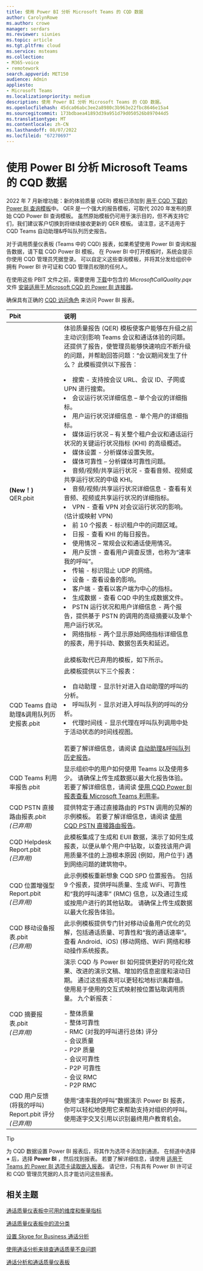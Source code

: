 ```yaml
---
title: 使用 Power BI 分析 Microsoft Teams 的 CQD 数据
author: CarolynRowe
ms.author: crowe
manager: serdars
ms.reviewer: siunies
ms.topic: article
ms.tgt.pltfrm: cloud
ms.service: msteams
ms.collection:
- M365-voice
- remotework
search.appverid: MET150
audience: Admin
appliesto:
- Microsoft Teams
ms.localizationpriority: medium
description: 使用 Power BI 分析 Microsoft Teams 的 CQD 数据。
ms.openlocfilehash: 45dca06abc3ee2a8980c3b963e22fbc8646e15a4
ms.sourcegitcommit: 173bdbaea41893d39a951d79d050526b897044d5
ms.translationtype: MT
ms.contentlocale: zh-CN
ms.lasthandoff: 08/07/2022
ms.locfileid: "67270697"
---
```

# <a name="use-power-bi-to-analyze-cqd-data-for-microsoft-teams"></a>使用 Power BI 分析 Microsoft Teams 的 CQD 数据

2022 年 7 月新增功能：新的体验质量 (QER) 模板已添加到 [用于 CQD 下载的 Power BI 查询模板](https://www.microsoft.com/download/details.aspx?id=102291)中。 QER 是一个强大的报告模板，可取代 2020 年发布的原始 CQD Power BI 查询模板。 虽然原始模板仍可用于演示目的，但不再支持它们，我们建议客户切换到将继续接收更新的 QER 模板。 请注意，这不适用于 CQD Teams 自动助理&呼叫队列历史报告。

对于调用质量仪表板 (Teams 中的 CQD) 报表，如果希望使用 Power BI 查询和报告数据，请下载 CQD Power BI 模板。 在 Power BI 中打开模板时，系统会提示你使用 CQD 管理员凭据登录。 可以自定义这些查询模板，并将其分发给组织中拥有 Power BI 许可证和 CQD 管理员权限的任何人。

在使用这些 PBIT 文件之前，需要使用 [下载](https://www.microsoft.com/download/details.aspx?id=102291)中包含的 *MicrosoftCallQuality.pqx* 文件 [安装适用于 Microsoft CQD 的 Power BI 连接器](CQD-Power-BI-connector.md)。 

确保具有正确的 [CQD 访问角色](turning-on-and-using-call-quality-dashboard.md#assign-admin-roles-for-access-to-cqd) 来访问 Power BI 报表。 

|Pbit |说明 |
|:----------|:---------|
|<strong> (New！) </strong> QER.pbit     |  体验质量报告 (QER) 模板使客户能够在升级之前主动识别影响 Teams 会议和通话体验的问题。 还提供了报告，使管理员能够快速响应不断升级的问题，并帮助回答问题：“会议期间发生了什么？  此模板提供以下报告：</p><li>搜索 - 支持按会议 URL、会议 ID、子网或 UPN 进行搜索。</li><li>会议运行状况详细信息 – 单个会议的详细指标。</li><li>用户运行状况详细信息 - 单个用户的详细指标。</li><li>媒体运行状况 – 有关整个租户会议和通话运行状况的关键运行状况指标 (KHI) 的高级概述。</li><li>媒体设置 - 分析媒体设置失败。</li><li>媒体可靠性 – 分析媒体可靠性问题。</li><li>音频/视频/共享运行状况 - 查看音频、视频或共享运行状况的中级 KHI。</li><li>音频/视频/共享运行状况详细信息 - 查看有关音频、视频或共享运行状况的详细指标。</li><li>VPN - 查看 VPN 对会议运行状况的影响。  (估计或映射 VPN) </li><li>前 10 个报表 - 标识租户中的问题区域。</li><li>日报 - 查看 KHI 的每日报告。</li><li>使用情况 – 常规会议和通话使用情况。</li><li>用户反馈 - 查看用户调查反馈，也称为“速率我的呼叫”。</li><li>传输 - 标识阻止 UDP 的网络。</li><li>设备 - 查看设备的影响。</li><li>客户端 - 查看以客户端为中心的指标。</li><li>生成数据 - 查看 CQD 中的生成数据文件。</li><li>PSTN 运行状况和用户详细信息 - 两个报告，提供基于 PSTN 的调用的高级摘要以及单个用户运行状况。</li><li>网络指标 - 两个显示原始网络指标详细信息的报表，用于抖动、数据包丢失和延迟。</li> <br/> 此模板取代已弃用的模板，如下所示。|
|CQD Teams 自动助理&调用队列历史报表.pbit     |  此模板提供以下三个报表：</p><li>自动助理 - 显示针对进入自动助理的呼叫的分析。</li><li>呼叫队列 - 显示对进入呼叫队列的呼叫的分析。</li><li>代理时间线 - 显示代理在呼叫队列调用中处于活动状态的时间线视图。</li><br>若要了解详细信息，请阅读 [自动助理&呼叫队列历史报告](aa-cq-cqd-historical-reports.md)。 |
|CQD Teams 利用率报告.pbit     | 显示组织中的用户如何使用 Teams 以及使用多少。 请确保上传生成数据以最大化报告体验。 若要了解详细信息，请阅读 [使用 CQD Power BI 报表查看 Microsoft Teams 利用率](CQD-teams-utilization-report.md)。 |
|CQD PSTN 直接路由报表.pbit <br/> *(已弃用)*    | 提供特定于通过直接路由的 PSTN 调用的见解的示例模板。 若要了解详细信息，请阅读 [使用 CQD PSTN 直接路由报告](CQD-PSTN-report.md)。 |
|CQD Helpdesk Report.pbit <br/> *(已弃用)*     |此模板集成了生成和 EUII 数据，演示了如何生成报表，以便从单个用户中钻取，以查找该用户调用质量不佳的上游根本原因 (例如，用户位于) 遇到网络问题的建筑物中。 |
|CQD 位置增强型 Report.pbit <br/> *(已弃用)*     | 此示例模板重新想象 CQD SPD 位置报告。 包括 9 个报表，提供呼叫质量、生成 WiFi、可靠性和“我的呼叫速率” (RMC) 信息，以及通过生成或按用户进行的其他钻取。 请确保上传生成数据以最大化报告体验。 |
|CQD 移动设备报表.pbit <br/> *(已弃用)*     | 此示例模板提供专门针对移动设备用户优化的见解，包括通话质量、可靠性和“我的通话速率”。 查看 Android、iOS)  (移动网络、WiFi 网络和移动操作系统报表。 |
|CQD 摘要报表.pbit <br/> *(已弃用)*    | 演示 CQD 与 Power BI 如何提供更好的可视化效果、改进的演示文稿、增加的信息密度和滚动日期。 通过这些报表可以更轻松地标识离群值。 使用易于使用的交互式映射按位置钻取调用质量。 九个新报表：</p>- 整体质量<br>- 整体可靠性<br>- RMC (对我的呼叫进行总体) 评分<br>- 会议质量<br>- P2P 质量<br>- 会议可靠性<br>- P2P 可靠性<br>- 会议 RMC<br>- P2P RMC         |
|CQD 用户反馈 (将我的呼叫) Report.pbit 评分 <br/> *(已弃用)*    | 使用“速率我的呼叫”数据演示 Power BI 报表，你可以轻松地使用它来帮助支持对组织的呼叫。 使用逐字交叉引用以识别最终用户教育机会。 |

> [!TIP]
> 为 CQD 数据设置 Power BI 报表后，将其作为选项卡添加到通道。 在频道中选择 **+** 后，选择 **Power BI** ，然后找到报表。 若要了解详细信息，请使用 [适用于 Teams 的 Power BI 选项卡读取嵌入报表](/power-bi/service-embed-report-microsoft-teams)。 请记住，只有具有 Power BI 许可证和 CQD 管理员凭据的人员才能访问这些报表。

## <a name="related-topics"></a>相关主题

[通话质量仪表板中可用的维度和衡量指标](dimensions-and-measures-available-in-call-quality-dashboard.md)

[通话质量仪表板中的流分类](stream-classification-in-call-quality-dashboard.md)

[设置 Skype for Business 通话分析](set-up-call-analytics.md)

[使用通话分析来排查通话质量不良问题](use-call-analytics-to-troubleshoot-poor-call-quality.md)

[通话分析和通话质量仪表板](./monitor-call-quality-qos.md)
